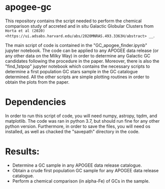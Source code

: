 # apogee-gc

This repository contains the script needed to perform the chemical comparison study of accreted and in situ Galactic Globular Clusters from `Horta et al (2020) <https://ui.adsabs.harvard.edu/abs/2020MNRAS.493.3363H/abstract> __`.

The main script of code is contained in the "GC_apogee_finder.ipynb" jupyter notebook. The code can be applied to any APOGEE data release (or any other data on the Milky Way) in order to determine any Galactic GC candidates following the procedure in the paper. Moreover, there is also the "find_1stpop" jupyter notebook which contains the necessary scripts to determine a first population GC stars sample in the GC catalogue determined. All the other scripts are simple plotting routines in order to obtain the plots from the paper.

# Dependencies

In order to run this script of code, you will need numpy, astropy, tqdm, and matplotlib. The code was ran in python 3.7, but should run fine for any other python version. Furthermore, in order to save the files, you will need os installed, as well as chacked the "savepath" directory in the code.

# Results:

- Determine a GC sample in any APOGEE data release catalogue.
- Obtain a crude first population GC sample for any APOGEE data release catalogue.
- Perform a chemical comparison (in alpha-Fe) of GCs in the sample.
